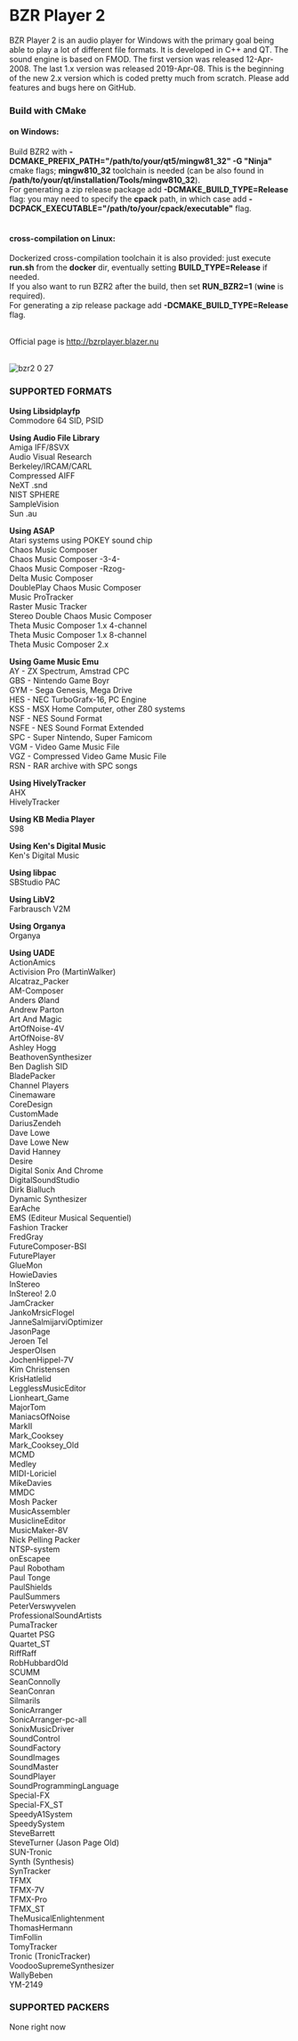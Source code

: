 <h1>BZR Player 2</h1>
BZR Player 2 is an audio player for Windows with the primary goal being able to play a lot of different file formats.
It is developed in C++ and QT. The sound engine is based on FMOD. The first version was released 12-Apr-2008.
The last 1.x version was released 2019-Apr-08.
This is the beginning of the new 2.x version which is coded pretty much from scratch.
Please add features and bugs here on GitHub.
<br/>

<h3>Build with CMake</h3>
<h4>on Windows:</h4>
Build BZR2 with <strong>-DCMAKE_PREFIX_PATH="/path/to/your/qt5/mingw81_32" -G "Ninja"</strong>
cmake flags;
<strong>mingw810_32</strong> toolchain is needed (can be also found in <strong>
/path/to/your/qt/installation/Tools/mingw810_32</strong>).
<br/>
For generating a zip release package add <strong>-DCMAKE_BUILD_TYPE=Release</strong> flag: you may need to specify
the <strong>cpack</strong> path, in which case add <strong>-DCPACK_EXECUTABLE="/path/to/your/cpack/executable"</strong>
flag.
<br/><br/>
<h4>cross-compilation on Linux:</h4>
Dockerized cross-compilation toolchain it is also provided: just execute <strong>run.sh</strong> from the <strong>
docker</strong> dir, eventually
setting <strong>BUILD_TYPE=Release</strong> if needed.
<br/>
If you also want to run BZR2 after the build, then set <strong>RUN_BZR2=1</strong> (<strong>wine</strong> is required).
<br/>
For generating a zip release package add <strong>-DCMAKE_BUILD_TYPE=Release</strong> flag.
<br/><br/>

Official page is http://bzrplayer.blazer.nu
<br/>
<br/>

![bzr2 0 27](https://user-images.githubusercontent.com/10993634/201359947-2633341d-9ff6-4a59-bb9e-ce1794df9cba.png)

<h3>SUPPORTED FORMATS</h3>

<b>Using Libsidplayfp</b><br/>
Commodore 64 SID, PSID<br/>

<b>Using Audio File Library</b><br/>
Amiga IFF/8SVX<br/>
Audio Visual Research<br/>
Berkeley/IRCAM/CARL<br/>
Compressed AIFF<br/>
NeXT .snd<br/>
NIST SPHERE<br/>
SampleVision<br/>
Sun .au<br/>

<b>Using ASAP</b><br/>
Atari systems using POKEY sound chip<br/>
Chaos Music Composer<br/>
Chaos Music Composer -3-4-<br/>
Chaos Music Composer -Rzog-<br/>
Delta Music Composer<br/>
DoublePlay Chaos Music Composer<br/>
Music ProTracker<br/>
Raster Music Tracker<br/>
Stereo Double Chaos Music Composer<br/>
Theta Music Composer 1.x 4-channel<br/>
Theta Music Composer 1.x 8-channel<br/>
Theta Music Composer 2.x<br/>

<b>Using Game Music Emu</b><br/>
AY - ZX Spectrum, Amstrad CPC<br/>
GBS - Nintendo Game Boyr<br/>
GYM - Sega Genesis, Mega Drive<br/>
HES - NEC TurboGrafx-16, PC Engine<br/>
KSS - MSX Home Computer, other Z80 systems<br/>
NSF - NES Sound Format<br/>
NSFE - NES Sound Format Extended<br/>
SPC - Super Nintendo, Super Famicom<br/>
VGM - Video Game Music File<br/>
VGZ - Compressed Video Game Music File<br/>
RSN - RAR archive with SPC songs<br/>

<b>Using HivelyTracker</b><br/>
AHX<br/>
HivelyTracker<br/>

<b>Using KB Media Player</b><br/>
S98

<b>Using Ken's Digital Music</b><br/>
Ken's Digital Music

<b>Using libpac</b><br/>
SBStudio PAC

<b>Using LibV2</b><br/>
Farbrausch V2M

<b>Using Organya</b><br/>
Organya<br/>

<b>Using UADE</b><br/>
ActionAmics<br/>
Activision Pro (MartinWalker)<br/>
Alcatraz_Packer<br/>
AM-Composer<br/>
Anders Øland<br/>
Andrew Parton<br/>
Art And Magic<br/>
ArtOfNoise-4V<br/>
ArtOfNoise-8V<br/>
Ashley Hogg<br/>
BeathovenSynthesizer<br/>
Ben Daglish SID<br/>
BladePacker<br/>
Channel Players<br/>
Cinemaware<br/>
CoreDesign<br/>
CustomMade<br/>
DariusZendeh<br/>
Dave Lowe<br/>
Dave Lowe New<br/>
David Hanney<br/>
Desire<br/>
Digital Sonix And Chrome<br/>
DigitalSoundStudio<br/>
Dirk Bialluch<br/>
Dynamic Synthesizer<br/>
EarAche<br/>
EMS (Editeur Musical Sequentiel)<br/>
Fashion Tracker<br/>
FredGray<br/>
FutureComposer-BSI<br/>
FuturePlayer<br/>
GlueMon<br/>
HowieDavies<br/>
InStereo<br/>
InStereo! 2.0<br/>
JamCracker<br/>
JankoMrsicFlogel<br/>
JanneSalmijarviOptimizer<br/>
JasonPage<br/>
Jeroen Tel<br/>
JesperOlsen<br/>
JochenHippel-7V<br/>
Kim Christensen<br/>
KrisHatlelid<br/>
LegglessMusicEditor<br/>
Lionheart_Game<br/>
MajorTom<br/>
ManiacsOfNoise<br/>
MarkII<br/>
Mark_Cooksey<br/>
Mark_Cooksey_Old<br/>
MCMD<br/>
Medley<br/>
MIDI-Loriciel<br/>
MikeDavies<br/>
MMDC<br/>
Mosh Packer<br/>
MusicAssembler<br/>
MusiclineEditor<br/>
MusicMaker-8V<br/>
Nick Pelling Packer<br/>
NTSP-system<br/>
onEscapee<br/>
Paul Robotham<br/>
Paul Tonge<br/>
PaulShields<br/>
PaulSummers<br/>
PeterVerswyvelen<br/>
ProfessionalSoundArtists<br/>
PumaTracker<br/>
Quartet PSG<br/>
Quartet_ST<br/>
RiffRaff<br/>
RobHubbardOld<br/>
SCUMM<br/>
SeanConnolly<br/>
SeanConran<br/>
Silmarils<br/>
SonicArranger<br/>
SonicArranger-pc-all<br/>
SonixMusicDriver<br/>
SoundControl<br/>
SoundFactory<br/>
SoundImages<br/>
SoundMaster<br/>
SoundPlayer<br/>
SoundProgrammingLanguage<br/>
Special-FX<br/>
Special-FX_ST<br/>
SpeedyA1System<br/>
SpeedySystem<br/>
SteveBarrett<br/>
SteveTurner (Jason Page Old)<br/>
SUN-Tronic<br/>
Synth (Synthesis)<br/>
SynTracker<br/>
TFMX<br/>
TFMX-7V<br/>
TFMX-Pro<br/>
TFMX_ST<br/>
TheMusicalEnlightenment<br/>
ThomasHermann<br/>
TimFollin<br/>
TomyTracker<br/>
Tronic (TronicTracker)<br/>
VoodooSupremeSynthesizer<br/>
WallyBeben<br/>
YM-2149<br/>

<h3>SUPPORTED PACKERS</h3>
None right now
